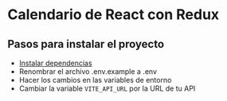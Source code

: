 #  Calendario de React con Redux


##  Pasos para instalar el proyecto

- [Instalar dependencias](#instalar-dependencias)
- Renombrar el archivo .env.example a .env
- Hacer los cambios en las variables de entorno 
- Cambiar la variable `VITE_API_URL` por la URL de tu API


